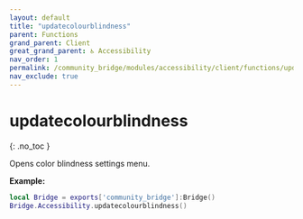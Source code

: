 ```yaml
---
layout: default
title: "updatecolourblindness"
parent: Functions
grand_parent: Client
great_grand_parent: ♿ Accessibility
nav_order: 1
permalink: /community_bridge/modules/accessibility/client/functions/updatecolourblindness/
nav_exclude: true
---
```


# updatecolourblindness
{: .no_toc }

Opens color blindness settings menu.

**Example:**
```lua
local Bridge = exports['community_bridge']:Bridge()
Bridge.Accessibility.updatecolourblindness()
```